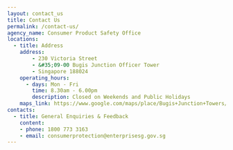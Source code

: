 ```yaml
---
layout: contact_us
title: Contact Us
permalink: /contact-us/
agency_name: Consumer Product Safety Office
locations:
  - title: Address
    address:
        - 230 Victoria Street 
        - &#35;09-00 Bugis Junction Officer Tower
        - Singapore 188024
    operating_hours:
      - days: Mon - Fri
        time: 8.30am - 6.00pm
        description: Closed on Weekends and Public Holidays
    maps_link: https://www.google.com/maps/place/Bugis+Junction+Towers/@1.2999657,103.8562714,15z/data=!4m5!3m4!1s0x0:0xb3cb17f62b246e40!8m2!3d1.2999657!4d103.8562714
contacts:
  - title: General Enquiries & Feedback
    content:
    - phone: 1800 773 3163
    - email: consumerprotection@enterprisesg.gov.sg 
---
```


